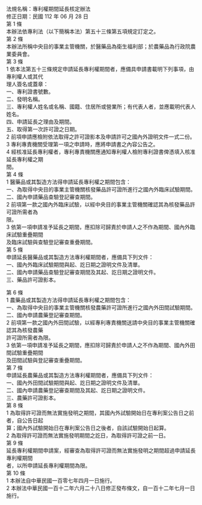 法規名稱：專利權期間延長核定辦法  
修正日期：民國 112 年 06 月 28 日  
第 1 條  
本辦法依專利法（以下簡稱本法）第五十三條第五項規定訂定之。  
第 2 條  
本辦法所稱中央目的事業主管機關，於醫藥品為衛生福利部；於農藥品為行政院農業委員會。  
第 3 條  
1 依本法第五十三條規定申請延長專利權期間者，應備具申請書載明下列事項，由專利權人或其代  
理人簽名或蓋章：  
一、專利證書號數。  
二、發明名稱。  
三、專利權人姓名或名稱、國籍、住居所或營業所；有代表人者，並應載明代表人姓名。  
四、申請延長之理由及期間。  
五、取得第一次許可證之日期。  
2 前項申請應檢附依法取得之許可證影本及申請許可之國內外證明文件一式二份。  
3 專利專責機關受理第一項之申請時，應將申請書之內容公告之。  
4 經核准延長專利權者，專利專責機關應通知專利權人檢附專利證書俾憑填入核准延長專利權之期  
間。  
第 4 條  
1 醫藥品或其製造方法得申請延長專利權之期間包含：  
一、為取得中央目的事業主管機關核發藥品許可證所進行之國內外臨床試驗期間。  
二、國內申請藥品查驗登記審查期間。  
2 前項第一款之國內外臨床試驗，以經中央目的事業主管機關確認其為核發藥品許可證所需者為  
限。  
3 依第一項申請准予延長之期間，應扣除可歸責於申請人之不作為期間、國內外臨床試驗重疊期間  
及臨床試驗與查驗登記審查重疊期間。  
第 5 條  
申請延長醫藥品或其製造方法專利權期間者，應備具下列文件：  
一、國內外臨床試驗期間與起、訖日期之證明文件及清單。  
二、國內申請藥品查驗登記審查期間及其起、訖日期之證明文件。  
三、藥品許可證影本。  


第 6 條  
1 農藥品或其製造方法得申請延長專利權之期間包含：  
一、為取得中央目的事業主管機關核發農藥許可證所進行之國內外田間試驗期間。  
二、國內申請農藥登記審查期間。  
2 前項第一款之國內外田間試驗，以經專利專責機關送請中央目的事業主管機關確認其為核發農藥  
許可證所需者為限。  
3 依第一項申請准予延長之期間，應扣除可歸責於申請人之不作為期間、國內外田間試驗重疊期間  
及田間試驗與登記審查重疊期間。  
第 7 條  
申請延長農藥品或其製造方法專利權期間者，應備具下列文件：  
一、國內外田間試驗期間與起、訖日期之證明文件及清單。  
二、國內申請農藥登記審查期間及其起、訖日期之證明文件。  
三、農藥許可證影本。  
第 8 條  
1 為取得許可證而無法實施發明之期間，其國內外試驗開始日在專利案公告日之前者，自公告日起  
算；國內外試驗開始日在專利案公告日之後者，自該試驗開始日起算。  
2 為取得許可證而無法實施發明期間之訖日，為取得許可證之前一日。  
第 9 條  
延長專利權期間申請案，經審查為取得許可證而無法實施發明之期間超過申請延長專利權期間  
者，以所申請延長專利權期間為限。  
第 10 條  
1 本辦法自中華民國一百零七年四月一日施行。  
2 本辦法中華民國一百十二年六月二十八日修正發布條文，自一百十二年七月一日施行。  


